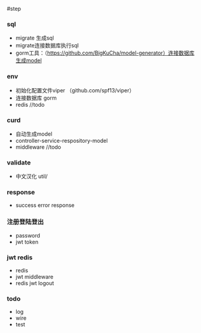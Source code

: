 #step

### sql
- migrate 生成sql
- migrate连接数据库执行sql
- gorm工具：（https://github.com/BigKuCha/model-generator）连接数据库生成model


### env
- 初始化配置文件viper	（github.com/spf13/viper）
- 连接数据库 gorm
- redis //todo

### curd
- 自动生成model
- controller-service-respository-model
- middleware  //todo

### validate
- 中文汉化 util/

### response
- success error response

### 注册登陆登出
- password
- jwt token


### jwt redis
- redis
- jwt middleware
- redis jwt logout


### todo
- log
- wire
- test